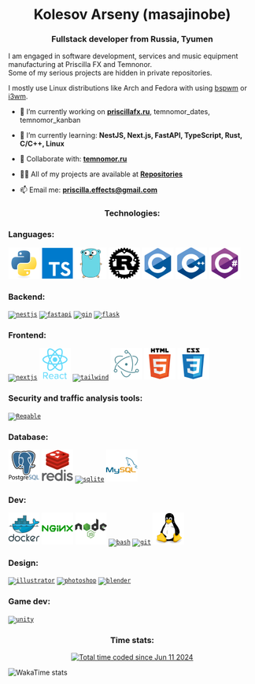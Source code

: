 <h1 align="center">Kolesov Arseny (masajinobe)</h1>
<h3 align="center">Fullstack developer from Russia, Tyumen</h3>

I am engaged in software development, services and music equipment manufacturing at Priscilla FX and Temnonor.</br>
Some of my serious projects are hidden in private repositories.

I mostly use Linux distributions like Arch and Fedora with using [bspwm](https://github.com/masajinobe-ef/archlinux-bspwm) or [i3wm](https://github.com/masajinobe-ef/i3wm-air).

- 🔭 I’m currently working on **[priscillafx.ru](https://github.com/masajinobe-ef/priscillafx-nextjs)**, temnomor_dates, temnomor_kanban

- 🌱 I’m currently learning: **NestJS, Next.js, FastAPI, TypeScript, Rust, C/C++, Linux**

- 👯 Collaborate with: **[temnomor.ru](https://temnomor.ru/)**

- 👨‍💻 All of my projects are available at **[Repositories](https://github.com/masajinobe-ef?tab=repositories)**

- 📫 Email me: **priscilla.effects@gmail.com**


<h3 align="center">Technologies:</h3>

<h3 align="left">Languages:</h3>
<a href="https://www.python.org" target="_blank" rel="noreferrer">
<code><img src="https://raw.githubusercontent.com/devicons/devicon/master/icons/python/python-original.svg" alt="python" width="64" height="64"/></code></a>
<a href="https://www.typescriptlang.org/" target="_blank" rel="noreferrer">
<code><img src="https://raw.githubusercontent.com/devicons/devicon/master/icons/typescript/typescript-original.svg" alt="typescript" width="64" height="64"/></code></a>
<a href="https://golang.org" target="_blank" rel="noreferrer">
<code><img src="https://raw.githubusercontent.com/devicons/devicon/master/icons/go/go-original.svg" alt="go" width="64" height="64"/></code></a>
<a href="https://www.rust-lang.org" target="_blank" rel="noreferrer">
<code><img src="https://raw.githubusercontent.com/devicons/devicon/master/icons/rust/rust-original.svg" alt="rust" width="64" height="64"/></code></a>
<a href="https://www.cprogramming.com/" target="_blank" rel="noreferrer">
<code><img src="https://raw.githubusercontent.com/devicons/devicon/master/icons/c/c-original.svg" alt="c" width="64" height="64"/></code></a>
<a href="https://www.w3schools.com/cpp/" target="_blank" rel="noreferrer">
<code><img src="https://raw.githubusercontent.com/devicons/devicon/master/icons/cplusplus/cplusplus-original.svg" alt="cplusplus" width="64" height="64"/></code></a>
<a href="https://www.w3schools.com/cs/" target="_blank" rel="noreferrer">
<code><img src="https://raw.githubusercontent.com/devicons/devicon/master/icons/csharp/csharp-original.svg" alt="csharp" width="64" height="64"/></code></a>

<h3 align="left">Backend:</h3>
<a href="https://nestjs.com/" target="_blank" rel="noreferrer">
<code><img src="https://nestjs.com/logo-small-gradient.76616405.svg" alt="nestjs" width="64" height="64"/></code></a>
<a href="https://fastapi.tiangolo.com/" target="_blank" rel="noreferrer">
<code><img src="https://icon.icepanel.io/Technology/svg/FastAPI.svg" alt="fastapi" width="64" height="64"/></code></a>
<a href="https://gin-gonic.com" target="_blank" rel="noreferrer">
<code><img src="https://avatars.githubusercontent.com/u/7894478?s=200&v=4" alt="gin" width="64" height="64"/></code></a>
<a href="https://flask.palletsprojects.com/" target="_blank" rel="noreferrer">
<code><img style="background-color: #fff" src="https://flask.palletsprojects.com/en/3.0.x/_static/flask-vertical.png" alt="flask" width="64" height="64"/></code></a>

<h3 align="left">Frontend:</h3>
<a href="https://nextjs.org/" target="_blank" rel="noreferrer">
<code><img src="https://cdn.worldvectorlogo.com/logos/nextjs-2.svg" alt="nextjs" width="64" height="64"/></code></a>
<a href="https://reactjs.org/" target="_blank" rel="noreferrer"></code>
<code><img src="https://raw.githubusercontent.com/devicons/devicon/master/icons/react/react-original-wordmark.svg" alt="react" width="64" height="64"/></code></a>
<a href="https://tailwindcss.com/" target="_blank" rel="noreferrer">
<code><img src="https://www.vectorlogo.zone/logos/tailwindcss/tailwindcss-icon.svg" alt="tailwind" width="64" height="64"/></code></a>
<a href="https://www.electronjs.org" target="_blank" rel="noreferrer">
<code><img src="https://raw.githubusercontent.com/devicons/devicon/master/icons/electron/electron-original.svg" alt="electron" width="64" height="64"/></code></a>
<a href="https://www.w3.org/html/" target="_blank" rel="noreferrer">
<code><img src="https://raw.githubusercontent.com/devicons/devicon/master/icons/html5/html5-original-wordmark.svg" alt="html5" width="64" height="64"/></code></a>
<a href="https://www.w3schools.com/css/" target="_blank" rel="noreferrer">
<code><img src="https://raw.githubusercontent.com/devicons/devicon/master/icons/css3/css3-original-wordmark.svg" alt="css3" width="64" height="64"/></code></a>

<h3 align="left">Security and traffic analysis tools:</h3>
<a href="https://reqable.com/en-US/" target="_blank" rel="noreferrer"> 
<code><img src="https://avatars.githubusercontent.com/u/119648815" alt="Reqable" width="64" height="64"/></code></a> 

<h3 align="left">Database:</h3>
<a href="https://www.postgresql.org" target="_blank" rel="noreferrer">
<code><img src="https://raw.githubusercontent.com/devicons/devicon/master/icons/postgresql/postgresql-original-wordmark.svg" alt="postgresql" width="64" height="64"/></code></a>
<a href="https://redis.io" target="_blank" rel="noreferrer">
<code><img src="https://raw.githubusercontent.com/devicons/devicon/master/icons/redis/redis-original-wordmark.svg" alt="redis" width="64" height="64"/></code></a>
<a href="https://www.sqlite.org/" target="_blank" rel="noreferrer">
<code><img src="https://www.vectorlogo.zone/logos/sqlite/sqlite-icon.svg" alt="sqlite" width="64" height="64"/></code></a>
<a href="https://www.mysql.com/" target="_blank" rel="noreferrer">
<code><img src="https://raw.githubusercontent.com/devicons/devicon/master/icons/mysql/mysql-original-wordmark.svg" alt="mysql" width="64" height="64"/></code></a>

<h3 align="left">Dev:</h3>
<a href="https://www.docker.com/" target="_blank" rel="noreferrer">
<code><img src="https://raw.githubusercontent.com/devicons/devicon/master/icons/docker/docker-original-wordmark.svg" alt="docker" width="64" height="64"/></code></a>
<a href="https://www.nginx.com" target="_blank" rel="noreferrer">
<code><img src="https://raw.githubusercontent.com/devicons/devicon/master/icons/nginx/nginx-original.svg" alt="nginx" width="64" height="64"/></code></a>
<a href="https://nodejs.org" target="_blank" rel="noreferrer">
<code><img src="https://raw.githubusercontent.com/devicons/devicon/master/icons/nodejs/nodejs-original-wordmark.svg" alt="nodejs" width="64" height="64"/></code></a>
<a href="https://www.gnu.org/software/bash/" target="_blank" rel="noreferrer">
<code><img style="background-color: #fff" src="https://www.vectorlogo.zone/logos/gnu_bash/gnu_bash-icon.svg" alt="bash" width="64" height="64"/></code></a>
<a href="https://git-scm.com/" target="_blank" rel="noreferrer">
<code><img src="https://www.vectorlogo.zone/logos/git-scm/git-scm-icon.svg" alt="git" width="64" height="64"/></code></a>
<a href="https://www.linux.org/" target="_blank" rel="noreferrer">
<code><img src="https://raw.githubusercontent.com/devicons/devicon/master/icons/linux/linux-original.svg" alt="linux" width="64" height="64"/></code></a>

<h3 align="left">Design:</h3>
<a href="https://www.adobe.com/in/products/illustrator.html" target="_blank" rel="noreferrer"> 
<code><img src="https://www.vectorlogo.zone/logos/adobe_illustrator/adobe_illustrator-icon.svg" alt="illustrator" width="64" height="64"/></code></a> 
<a href="https://www.photoshop.com/en" target="_blank" rel="noreferrer">
<code><img src="https://icon.icepanel.io/Technology/svg/Adobe-Photoshop.svg" alt="photoshop" width="64" height="64"/></code></a>
<a href="https://www.blender.org/" target="_blank" rel="noreferrer">
<code><img src="https://download.blender.org/branding/community/blender_community_badge_white.svg" alt="blender" width="64" height="64"/></code></a>

<h3 align="left">Game dev:</h3>
<a href="https://unity.com/" target="_blank" rel="noreferrer">
<code><img src="https://www.vectorlogo.zone/logos/unity3d/unity3d-icon.svg" alt="unity" width="64" height="64"/></code></a>

<h3 align="center">Time stats:</h3>
<p align="center">
    <a href="https://wakatime.com/@22ec0aad-94d6-460b-ac0b-2803e6ec5d6d"><img src="https://wakatime.com/badge/user/22ec0aad-94d6-460b-ac0b-2803e6ec5d6d.svg" alt="Total time coded since Jun 11 2024" /></a>
</p>

![WakaTime stats](https://github-readme-stats.vercel.app/api/wakatime?username=masajinobe&show_icons=true\&layout=compact)

<!--- [![Top Langs](https://github-readme-stats.vercel.app/api/top-langs/?username=masajinobe-ef&hide=php)](https://github.com/masajinobe-ef) -->
